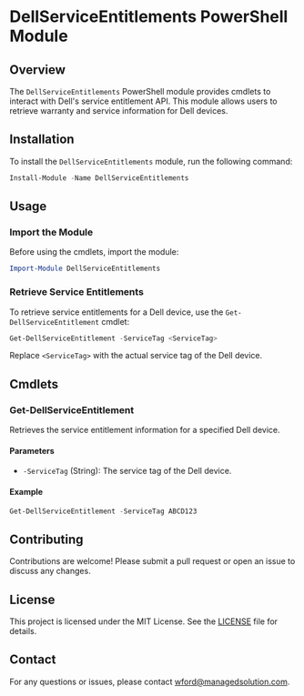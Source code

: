 # DellServiceEntitlements PowerShell Module

## Overview

The `DellServiceEntitlements` PowerShell module provides cmdlets to interact with Dell's service entitlement API. This module allows users to retrieve warranty and service information for Dell devices.

## Installation

To install the `DellServiceEntitlements` module, run the following command:

```powershell
Install-Module -Name DellServiceEntitlements
```

## Usage

### Import the Module

Before using the cmdlets, import the module:

```powershell
Import-Module DellServiceEntitlements
```

### Retrieve Service Entitlements

To retrieve service entitlements for a Dell device, use the `Get-DellServiceEntitlement` cmdlet:

```powershell
Get-DellServiceEntitlement -ServiceTag <ServiceTag>
```

Replace `<ServiceTag>` with the actual service tag of the Dell device.

## Cmdlets

### Get-DellServiceEntitlement

Retrieves the service entitlement information for a specified Dell device.

#### Parameters

- `-ServiceTag` (String): The service tag of the Dell device.

#### Example

```powershell
Get-DellServiceEntitlement -ServiceTag ABCD123
```

## Contributing

Contributions are welcome! Please submit a pull request or open an issue to discuss any changes.

## License

This project is licensed under the MIT License. See the [LICENSE](LICENSE) file for details.

## Contact

For any questions or issues, please contact [wford@managedsolution.com](mailto:wford@managedsolution.com).